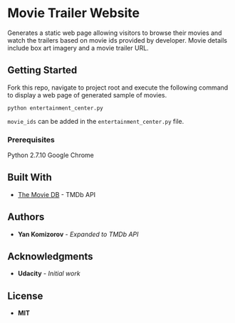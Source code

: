 # Movie Trailer Website

Generates a static web page allowing visitors to browse their movies and watch the trailers based on movie ids provided by developer. Movie details include box art imagery and a movie trailer URL.

## Getting Started

Fork this repo, navigate to project root and execute the following command to display a web page of generated sample of movies.

`python entertainment_center.py`

`movie_ids` can be added in the `entertainment_center.py` file.

### Prerequisites

Python 2.7.10
Google Chrome 

## Built With

* [The Movie DB](https://www.themoviedb.org/documentation/api) - TMDb API

## Authors

* **Yan Komizorov** - *Expanded to TMDb API*

## Acknowledgments

* **Udacity** - *Initial work*

## License

* **MIT**
